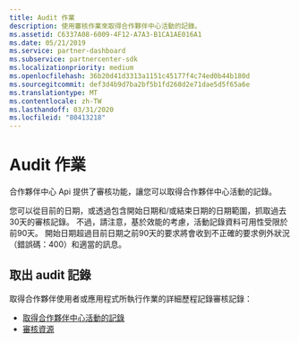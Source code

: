 ```yaml
---
title: Audit 作業
description: 使用審核作業來取得合作夥伴中心活動的記錄。
ms.assetid: C6337A08-6009-4F12-A7A3-B1CA1AE016A1
ms.date: 05/21/2019
ms.service: partner-dashboard
ms.subservice: partnercenter-sdk
ms.localizationpriority: medium
ms.openlocfilehash: 36b20d41d3313a1151c45177f4c74ed0b44b180d
ms.sourcegitcommit: def3d4b9d7ba2bf5b1fd268d2e71dae5d5f65a6e
ms.translationtype: MT
ms.contentlocale: zh-TW
ms.lasthandoff: 03/31/2020
ms.locfileid: "80413218"
---
```

# <a name="audit-operations"></a>Audit 作業

合作夥伴中心 Api 提供了審核功能，讓您可以取得合作夥伴中心活動的記錄。

您可以從目前的日期，或透過包含開始日期和/或結束日期的日期範圍，抓取過去30天的審核記錄。 不過，請注意，基於效能的考慮，活動記錄資料可用性受限於前90天。 開始日期超過目前日期之前90天的要求將會收到不正確的要求例外狀況（錯誤碼：400）和適當的訊息。

## <a name="retrieve-audit-records"></a>取出 audit 記錄

取得合作夥伴使用者或應用程式所執行作業的詳細歷程記錄審核記錄：

- [取得合作夥伴中心活動的記錄](get-a-record-of-partner-center-activity-by-user.md)
- [審核資源](auditing-resources.md)